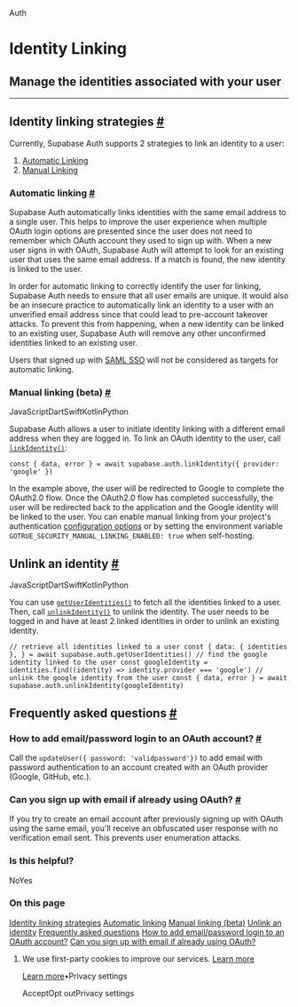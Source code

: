 Auth

# Identity Linking

## Manage the identities associated with your user

* * *

## Identity linking strategies [\#](https://supabase.com/docs/guides/auth/auth-identity-linking\#identity-linking-strategies)

Currently, Supabase Auth supports 2 strategies to link an identity to a user:

1. [Automatic Linking](https://supabase.com/docs/guides/auth/auth-identity-linking#automatic-linking)
2. [Manual Linking](https://supabase.com/docs/guides/auth/auth-identity-linking#manual-linking-beta)

### Automatic linking [\#](https://supabase.com/docs/guides/auth/auth-identity-linking\#automatic-linking)

Supabase Auth automatically links identities with the same email address to a single user. This helps to improve the user experience when multiple OAuth login options are presented since the user does not need to remember which OAuth account they used to sign up with. When a new user signs in with OAuth, Supabase Auth will attempt to look for an existing user that uses the same email address. If a match is found, the new identity is linked to the user.

In order for automatic linking to correctly identify the user for linking, Supabase Auth needs to ensure that all user emails are unique. It would also be an insecure practice to automatically link an identity to a user with an unverified email address since that could lead to pre-account takeover attacks. To prevent this from happening, when a new identity can be linked to an existing user, Supabase Auth will remove any other unconfirmed identities linked to an existing user.

Users that signed up with [SAML SSO](https://supabase.com/docs/guides/auth/sso/auth-sso-saml) will not be considered as targets for automatic linking.

### Manual linking (beta) [\#](https://supabase.com/docs/guides/auth/auth-identity-linking\#manual-linking-beta)

JavaScriptDartSwiftKotlinPython

Supabase Auth allows a user to initiate identity linking with a different email address when they are logged in. To link an OAuth identity to the user, call [`linkIdentity()`](https://supabase.com/docs/reference/javascript/auth-linkidentity):

`
const { data, error } = await supabase.auth.linkIdentity({ provider: 'google' })
`

In the example above, the user will be redirected to Google to complete the OAuth2.0 flow. Once the OAuth2.0 flow has completed successfully, the user will be redirected back to the application and the Google identity will be linked to the user. You can enable manual linking from your project's authentication [configuration options](https://supabase.com/dashboard/project/_/settings/auth) or by setting the environment variable `GOTRUE_SECURITY_MANUAL_LINKING_ENABLED: true` when self-hosting.

## Unlink an identity [\#](https://supabase.com/docs/guides/auth/auth-identity-linking\#unlink-an-identity)

JavaScriptDartSwiftKotlinPython

You can use [`getUserIdentities()`](https://supabase.com/docs/reference/javascript/auth-getuseridentities) to fetch all the identities linked to a user. Then, call [`unlinkIdentity()`](https://supabase.com/docs/reference/javascript/auth-unlinkidentity) to unlink the identity. The user needs to be logged in and have at least 2 linked identities in order to unlink an existing identity.

`
// retrieve all identities linked to a user
const {
data: { identities },
} = await supabase.auth.getUserIdentities()
// find the google identity linked to the user
const googleIdentity = identities.find((identity) => identity.provider === 'google')
// unlink the google identity from the user
const { data, error } = await supabase.auth.unlinkIdentity(googleIdentity)
`

## Frequently asked questions [\#](https://supabase.com/docs/guides/auth/auth-identity-linking\#frequently-asked-questions)

### How to add email/password login to an OAuth account? [\#](https://supabase.com/docs/guides/auth/auth-identity-linking\#how-to-add-emailpassword-login-to-an-oauth-account)

Call the `updateUser({ password: 'validpassword'})` to add email with password authentication to an account created with an OAuth provider (Google, GitHub, etc.).

### Can you sign up with email if already using OAuth? [\#](https://supabase.com/docs/guides/auth/auth-identity-linking\#can-you-sign-up-with-email-if-already-using-oauth)

If you try to create an email account after previously signing up with OAuth using the same email, you'll receive an obfuscated user response with no verification email sent. This prevents user enumeration attacks.

### Is this helpful?

NoYes

### On this page

[Identity linking strategies](https://supabase.com/docs/guides/auth/auth-identity-linking#identity-linking-strategies) [Automatic linking](https://supabase.com/docs/guides/auth/auth-identity-linking#automatic-linking) [Manual linking (beta)](https://supabase.com/docs/guides/auth/auth-identity-linking#manual-linking-beta) [Unlink an identity](https://supabase.com/docs/guides/auth/auth-identity-linking#unlink-an-identity) [Frequently asked questions](https://supabase.com/docs/guides/auth/auth-identity-linking#frequently-asked-questions) [How to add email/password login to an OAuth account?](https://supabase.com/docs/guides/auth/auth-identity-linking#how-to-add-emailpassword-login-to-an-oauth-account) [Can you sign up with email if already using OAuth?](https://supabase.com/docs/guides/auth/auth-identity-linking#can-you-sign-up-with-email-if-already-using-oauth)

1. We use first-party cookies to improve our services. [Learn more](https://supabase.com/privacy#8-cookies-and-similar-technologies-used-on-our-european-services)



   [Learn more](https://supabase.com/privacy#8-cookies-and-similar-technologies-used-on-our-european-services)•Privacy settings





   AcceptOpt outPrivacy settings